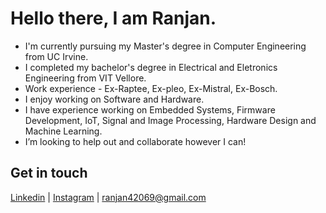 # Hello there, I am Ranjan. 
-  I'm currently pursuing my Master's degree in Computer Engineering from UC Irvine.
-  I completed my bachelor's degree in Electrical and Eletronics Engineering from VIT Vellore.
-  Work experience - Ex-Raptee, Ex-pleo, Ex-Mistral, Ex-Bosch.
-  I enjoy working on Software and Hardware.
-  I have experience working on Embedded Systems, Firmware Development, IoT, Signal and Image Processing, Hardware Design and Machine Learning.
-  I’m looking to help out and collaborate however I can!

## Get in touch
[Linkedin](https://www.linkedin.com/in/sranjan27/) | [Instagram](https://www.instagram.com/ranjanfun69/) | ranjan42069@gmail.com

<!---
ranfun/ranfun is a ✨ special ✨ repository because its `README.md` (this file) appears on your GitHub profile.
You can click the Preview link to take a look at your changes.
--->
